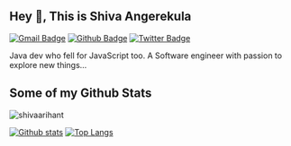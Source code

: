 ## Hey 👋, This is Shiva Angerekula
[![Gmail Badge](https://img.shields.io/badge/-shivaangirekula78@gmail.com-c14438?style=flat&logo=Gmail&logoColor=white&link=mailto:shivaangirekula78@gmail.com)](mailto:shivaangirekula78@gmail.com) 
 [![Github Badge](https://img.shields.io/badge/-shivaarihant-grey?style=flat&logo=github&logoColor=white&link=https://github.com/shivaarihant/)](https://www.github.com/shivaarihant/) [![Twitter Badge](https://img.shields.io/badge/-Shivaangirekula-00acee?style=flat&logo=twitter&logoColor=white&link=https://twitter.com/Shivaangirekula/)](https://www.twitter.com/Shivaangirekula/) <p align='left'>Java dev who fell for JavaScript too. A Software engineer with passion to explore new things...</p>
## Some of my Github Stats
<p align=left> <img src=https://komarev.com/ghpvc/?username=shivaarihant alt=shivaarihant /> </p>

[![Github stats](https://github-readme-stats.vercel.app/api?username=shivaarihant&show_icons=true&include_all_commits=true)](https://github.com/shivaarihant/github-readme-stats)
[![Top Langs](https://github-readme-stats.vercel.app/api/top-langs/?username=shivaarihant&layout=compact)](https://github.com/shivaarihant/github-readme-stats)
